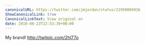 ```yaml
---
canonicalURL: https://twitter.com/jmjordan/status/21950084916
ShowCanonicalLink: true
CanonicalLinkText: View original on
date: 2010-08-23T22:53:39+00:00
---
```

My brand! http://twitpic.com/2hl77o